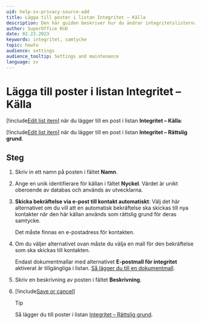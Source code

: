 ```yaml
---
uid: help-sv-privacy-source-add
title: Lägga till poster i listan Integritet – Källa
description: Den här guiden beskriver hur du ändrar integritetslistorna.
author: SuperOffice RnD
date: 02.23.2023
keywords: integritet, samtycke
topic: howto
audience: settings
audience_tooltip: Settings and maintenance
language: sv
---
```


# Lägga till poster i listan Integritet – Källa

[!include[Edit list item](includes/edit-list-item.md)] när du lägger till en post i listan **Integritet – Källa**:

[!include[Edit list item](includes/edit-list-item.md)] när du lägger till en post i listan **Integritet – Rättslig grund**.

## Steg

1. Skriv in ett namn på posten i fältet **Namn**.

2. Ange en unik identifierare för källan i fältet **Nyckel**. Värdet är unikt oberoende av databas och används av utvecklarna.

3. **Skicka bekräftelse via e-post till kontakt automatiskt**: Välj det här alternativet om du vill att en automatisk bekräftelse ska skickas till nya kontakter när den här källan används som rättslig grund för deras samtycke.

    Det måste finnas en e-postadress för kontakten.

4. Om du väljer alternativet ovan måste du välja en mall för den bekräftelse som ska skickas till kontakten.

    Endast dokumentmallar med alternativet **E-postmall för integritet** aktiverat är tillgängliga i listan. [Så lägger du till en dokumentmall][1].

5. Skriv en beskrivning av posten i fältet **Beskrivning**.

6. [!include[Save or cancel](includes/save-or-cancel.md)]

    > [!TIP]
    > Så lägger du till poster i listan [Integritet – Rättslig grund][2].

<!-- Referenced links -->
[1]: ../../../document/templates/admin/link-template.md
[2]: privacy-legal-base-add.md

<!-- Referenced images -->
